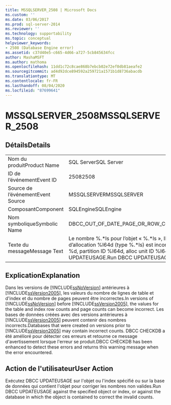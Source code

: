 ```yaml
---
title: MSSQLSERVER_2508 | Microsoft Docs
ms.custom: ''
ms.date: 03/06/2017
ms.prod: sql-server-2014
ms.reviewer: ''
ms.technology: supportability
ms.topic: conceptual
helpviewer_keywords:
- 2508 (Database Engine error)
ms.assetid: c37d40e5-c665-4d66-a727-5cb845634fcc
author: MashaMSFT
ms.author: mathoma
ms.openlocfilehash: 11dd1c72c8cae868b7ebcb02e72ef0db81aeafe2
ms.sourcegitcommit: ad4d92dce894592a259721a1571b1d8736abacdb
ms.translationtype: MT
ms.contentlocale: fr-FR
ms.lasthandoff: 08/04/2020
ms.locfileid: "87699641"
---
```

# <a name="mssqlserver_2508"></a><span data-ttu-id="24ec6-102">MSSQLSERVER_2508</span><span class="sxs-lookup"><span data-stu-id="24ec6-102">MSSQLSERVER_2508</span></span>
    
## <a name="details"></a><span data-ttu-id="24ec6-103">Détails</span><span class="sxs-lookup"><span data-stu-id="24ec6-103">Details</span></span>  
  
|||  
|-|-|  
|<span data-ttu-id="24ec6-104">Nom du produit</span><span class="sxs-lookup"><span data-stu-id="24ec6-104">Product Name</span></span>|<span data-ttu-id="24ec6-105">SQL Server</span><span class="sxs-lookup"><span data-stu-id="24ec6-105">SQL Server</span></span>|  
|<span data-ttu-id="24ec6-106">ID de l’événement</span><span class="sxs-lookup"><span data-stu-id="24ec6-106">Event ID</span></span>|<span data-ttu-id="24ec6-107">2508</span><span class="sxs-lookup"><span data-stu-id="24ec6-107">2508</span></span>|  
|<span data-ttu-id="24ec6-108">Source de l’événement</span><span class="sxs-lookup"><span data-stu-id="24ec6-108">Event Source</span></span>|<span data-ttu-id="24ec6-109">MSSQLSERVER</span><span class="sxs-lookup"><span data-stu-id="24ec6-109">MSSQLSERVER</span></span>|  
|<span data-ttu-id="24ec6-110">Composant</span><span class="sxs-lookup"><span data-stu-id="24ec6-110">Component</span></span>|<span data-ttu-id="24ec6-111">SQLEngine</span><span class="sxs-lookup"><span data-stu-id="24ec6-111">SQLEngine</span></span>|  
|<span data-ttu-id="24ec6-112">Nom symbolique</span><span class="sxs-lookup"><span data-stu-id="24ec6-112">Symbolic Name</span></span>|<span data-ttu-id="24ec6-113">DBCC_OUT_OF_DATE_PAGE_OR_ROW_COUNT</span><span class="sxs-lookup"><span data-stu-id="24ec6-113">DBCC_OUT_OF_DATE_PAGE_OR_ROW_COUNT</span></span>|  
|<span data-ttu-id="24ec6-114">Texte du message</span><span class="sxs-lookup"><span data-stu-id="24ec6-114">Message Text</span></span>|<span data-ttu-id="24ec6-115">Le nombre %.\*ls pour l’objet « %.\*ls », ID d’index %d, ID de partition %I64d, ID d’unité d’allocation %I64d (type %.\*ls) est incorrect.</span><span class="sxs-lookup"><span data-stu-id="24ec6-115">The %.\*ls count for object "%.\*ls", index ID %d, partition ID %I64d, alloc unit ID %I64d (type %.\*ls) is incorrect.</span></span> <span data-ttu-id="24ec6-116">Exécutez DBCC UPDATEUSAGE.</span><span class="sxs-lookup"><span data-stu-id="24ec6-116">Run DBCC UPDATEUSAGE.</span></span>|  
  
## <a name="explanation"></a><span data-ttu-id="24ec6-117">Explication</span><span class="sxs-lookup"><span data-stu-id="24ec6-117">Explanation</span></span>  
 <span data-ttu-id="24ec6-118">Dans les versions de [!INCLUDE[ssNoVersion](../../includes/ssnoversion-md.md)] antérieures à [!INCLUDE[ssVersion2005](../../includes/ssversion2005-md.md)], les valeurs du nombre de lignes de table et d'index et du nombre de pages peuvent être incorrectes.</span><span class="sxs-lookup"><span data-stu-id="24ec6-118">In versions of [!INCLUDE[ssNoVersion](../../includes/ssnoversion-md.md)] before [!INCLUDE[ssVersion2005](../../includes/ssversion2005-md.md)], the values for the table and index row counts and page counts can become incorrect.</span></span> <span data-ttu-id="24ec6-119">Les bases de données créées avec des versions antérieures à [!INCLUDE[ssVersion2005](../../includes/ssversion2005-md.md)] peuvent contenir des nombres incorrects.</span><span class="sxs-lookup"><span data-stu-id="24ec6-119">Databases that were created on versions prior to [!INCLUDE[ssVersion2005](../../includes/ssversion2005-md.md)] may contain incorrect counts.</span></span> <span data-ttu-id="24ec6-120">DBCC CHECKDB a été amélioré pour détecter ces erreurs et retourne ce message d'avertissement lorsque l'erreur se produit.</span><span class="sxs-lookup"><span data-stu-id="24ec6-120">DBCC CHECKDB has been enhanced to detect these errors and returns this warning message when the error encountered.</span></span>  
  
## <a name="user-action"></a><span data-ttu-id="24ec6-121">Action de l'utilisateur</span><span class="sxs-lookup"><span data-stu-id="24ec6-121">User Action</span></span>  
 <span data-ttu-id="24ec6-122">Exécutez DBCC UPDATEUSAGE sur l'objet ou l'index spécifié ou sur la base de données qui contient l'objet pour corriger les nombres non valides.</span><span class="sxs-lookup"><span data-stu-id="24ec6-122">Run DBCC UPDATEUSAGE against the specified object or index, or against the database in which the object is contained to correct the invalid counts.</span></span>  
  
  
